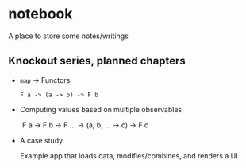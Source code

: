 # notebook
A place to store some notes/writings


## Knockout series, planned chapters

 - `map` -> Functors
   
   `F a -> (a -> b) -> F b`

 - Computing values based on multiple observables 
 
   `F a -> F b -> F ... -> (a, b, ... -> c) -> F c
   
 - A case study
 
   Example app that loads data, modifies/combines, and renders a UI
